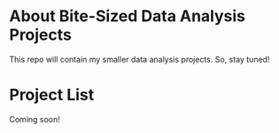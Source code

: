 About Bite-Sized Data Analysis Projects
=======================================

This repo will contain my smaller data analysis projects. So, stay tuned!



Project List
============

Coming soon!